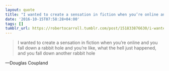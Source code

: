 ```yaml
---
layout: quote
title: "I wanted to create a sensation in fiction when you’re online and you fall down a rabbit hole"
date: '2016-10-15T07:58:28+04:00'
tags: []
tumblr_url: https://robertocarroll.tumblr.com/post/151833876630/i-wanted-to-create-a-sensation-in-fiction-when
---
```

<blockquote>I wanted to create a sensation in fiction when you’re online and you fall down a rabbit hole and you’re like, what the hell just happened, and you fall down another rabbit hole</blockquote>&#8212;Douglas Coupland
